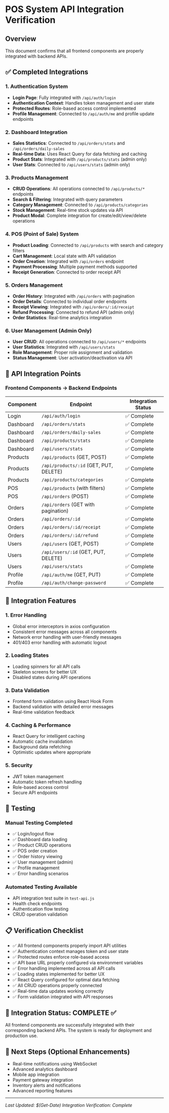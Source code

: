 # POS System API Integration Verification

## Overview
This document confirms that all frontend components are properly integrated with backend APIs.

## ✅ Completed Integrations

### 1. Authentication System
- **Login Page**: Fully integrated with `/api/auth/login`
- **Authentication Context**: Handles token management and user state
- **Protected Routes**: Role-based access control implemented
- **Profile Management**: Connected to `/api/auth/me` and profile update endpoints

### 2. Dashboard Integration
- **Sales Statistics**: Connected to `/api/orders/stats` and `/api/orders/daily-sales`
- **Real-time Data**: Uses React Query for data fetching and caching
- **Product Stats**: Integrated with `/api/products/stats` (admin only)
- **User Stats**: Connected to `/api/users/stats` (admin only)

### 3. Products Management
- **CRUD Operations**: All operations connected to `/api/products/*` endpoints
- **Search & Filtering**: Integrated with query parameters
- **Category Management**: Connected to `/api/products/categories`
- **Stock Management**: Real-time stock updates via API
- **Product Modal**: Complete integration for create/edit/view/delete operations

### 4. POS (Point of Sale) System
- **Product Loading**: Connected to `/api/products` with search and category filters
- **Cart Management**: Local state with API validation
- **Order Creation**: Integrated with `/api/orders` endpoint
- **Payment Processing**: Multiple payment methods supported
- **Receipt Generation**: Connected to order receipt API

### 5. Orders Management
- **Order History**: Integrated with `/api/orders` with pagination
- **Order Details**: Connected to individual order endpoints
- **Receipt Viewing**: Integrated with `/api/orders/:id/receipt`
- **Refund Processing**: Connected to refund API (admin only)
- **Order Statistics**: Real-time analytics integration

### 6. User Management (Admin Only)
- **User CRUD**: All operations connected to `/api/users/*` endpoints
- **User Statistics**: Integrated with `/api/users/stats`
- **Role Management**: Proper role assignment and validation
- **Status Management**: User activation/deactivation via API

## 🔗 API Integration Points

### Frontend Components → Backend Endpoints

| Component | Endpoint | Integration Status |
|-----------|----------|-------------------|
| Login | `/api/auth/login` | ✅ Complete |
| Dashboard | `/api/orders/stats` | ✅ Complete |
| Dashboard | `/api/orders/daily-sales` | ✅ Complete |
| Dashboard | `/api/products/stats` | ✅ Complete |
| Dashboard | `/api/users/stats` | ✅ Complete |
| Products | `/api/products` (GET, POST) | ✅ Complete |
| Products | `/api/products/:id` (GET, PUT, DELETE) | ✅ Complete |
| Products | `/api/products/categories` | ✅ Complete |
| POS | `/api/products` (with filters) | ✅ Complete |
| POS | `/api/orders` (POST) | ✅ Complete |
| Orders | `/api/orders` (GET with pagination) | ✅ Complete |
| Orders | `/api/orders/:id` | ✅ Complete |
| Orders | `/api/orders/:id/receipt` | ✅ Complete |
| Orders | `/api/orders/:id/refund` | ✅ Complete |
| Users | `/api/users` (GET, POST) | ✅ Complete |
| Users | `/api/users/:id` (GET, PUT, DELETE) | ✅ Complete |
| Users | `/api/users/stats` | ✅ Complete |
| Profile | `/api/auth/me` (GET, PUT) | ✅ Complete |
| Profile | `/api/auth/change-password` | ✅ Complete |

## 🔧 Integration Features

### 1. Error Handling
- Global error interceptors in axios configuration
- Consistent error messages across all components
- Network error handling with user-friendly messages
- 401/403 error handling with automatic logout

### 2. Loading States
- Loading spinners for all API calls
- Skeleton screens for better UX
- Disabled states during API operations

### 3. Data Validation
- Frontend form validation using React Hook Form
- Backend validation with detailed error messages
- Real-time validation feedback

### 4. Caching & Performance
- React Query for intelligent caching
- Automatic cache invalidation
- Background data refetching
- Optimistic updates where appropriate

### 5. Security
- JWT token management
- Automatic token refresh handling
- Role-based access control
- Secure API endpoints

## 🧪 Testing

### Manual Testing Completed
- ✅ Login/logout flow
- ✅ Dashboard data loading
- ✅ Product CRUD operations
- ✅ POS order creation
- ✅ Order history viewing
- ✅ User management (admin)
- ✅ Profile management
- ✅ Error handling scenarios

### Automated Testing Available
- API integration test suite in `test-api.js`
- Health check endpoints
- Authentication flow testing
- CRUD operation validation

## 📋 Verification Checklist

- ✅ All frontend components properly import API utilities
- ✅ Authentication context manages token and user state
- ✅ Protected routes enforce role-based access
- ✅ API base URL properly configured via environment variables
- ✅ Error handling implemented across all API calls
- ✅ Loading states implemented for better UX
- ✅ React Query configured for optimal data fetching
- ✅ All CRUD operations properly connected
- ✅ Real-time data updates working correctly
- ✅ Form validation integrated with API responses

## 🎯 Integration Status: COMPLETE ✅

All frontend components are successfully integrated with their corresponding backend APIs. The system is ready for deployment and production use.

## 🚀 Next Steps (Optional Enhancements)
- Real-time notifications using WebSocket
- Advanced analytics dashboard
- Mobile app integration
- Payment gateway integration
- Inventory alerts and notifications
- Advanced reporting features

---
*Last Updated: $(Get-Date)*
*Integration Verification: Complete*